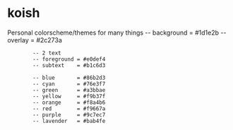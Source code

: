 # koish
Personal colorscheme/themes for many things
			-- background = #1d1e2b
			-- overlay    = #2c273a

			-- 2 text
			-- foreground = #e0def4
			-- subtext    = #b1c6d3

			-- blue       = #86b2d3
			-- cyan       = #76e3f7
			-- green      = #a3bbae
			-- yellow     = #f9b37f
			-- orange     = #f8a4b6
			-- red        = #f9667a
			-- purple     = #9c7ec7
			-- lavender   = #bab4fe
